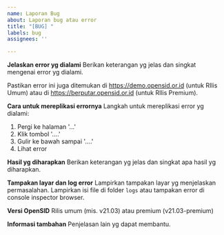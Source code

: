 ```yaml
---
name: Laporan Bug
about: Laporan bug atau error
title: "[BUG] "
labels: bug
assignees: ''

---
```


**Jelaskan error yg dialami**
Berikan keterangan yg jelas dan singkat mengenai error yg dialami. 

Pastikan error ini juga ditemukan di https://demo.opensid.or.id (untuk RIlis Umum) atau di https://berputar.opensid.or.id (untuk RIlis Premium).

**Cara untuk mereplikasi errornya**
Langkah untuk mereplikasi error yg dialami:
1. Pergi ke halaman '...'
2. Klik tombol '....'
3. Gulir ke bawah sampai '....'
4. Lihat error

**Hasil yg diharapkan**
Berikan keterangan yg jelas dan singkat apa hasil yg diharapkan.

**Tampakan layar dan log error**
Lampirkan tampakan layar yg menjelaskan permasalahan.
Lampirkan isi file di folder `logs` atau tampakan error di console inspector browser.

**Versi OpenSID**
Rilis umum (mis. v21.03) atau premium (v21.03-premium)

**Informasi tambahan**
Penjelasan lain yg dapat membantu.
